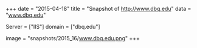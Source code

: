 
+++
date = "2015-04-18"
title = "Snapshot of http://www.dbq.edu"
data = "www.dbq.edu"

Server = ["IIS"]
domain = ["dbq.edu"]

  image = "snapshots/2015_16/www.dbq.edu.png"
+++
#
